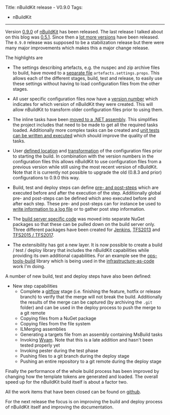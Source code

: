 Title: nBuildKit release - V0.9.0
Tags:
  - nBuildKit
---

Version [0.9.0](https://github.com/nbuildkit/nBuildKit.MsBuild/releases/tag/0.9.0) of [nBuildKit](https://github.com/nbuildkit/nBuildKit.MsBuild)
has been released. The last release I talked about on this blog was [0.5.1](2015-05-23-nBuildKit-release-V051).
Since then a [lot more versions](https://github.com/nbuildkit/nBuildKit.MsBuild/releases) have been
released. The `0.9.0` release was supposed to be a stabilization release but there were many major
improvements which makes this a major change release.

The highlights are

- The settings describing artefacts, e.g. the nuspec and zip archive files to build, have moved to
  a [separate file](https://github.com/nbuildkit/nBuildKit.MsBuild/issues/215) `artefacts.settings.props`.
  This allows each of the different stages, build, test and release, to easily use these settings
  without having to load configuration files from the other stages.
- All user specific configuration files now have a [version number](https://github.com/nbuildkit/nBuildKit.MsBuild/issues/224)
  which indicates for which version of nBuildKit they were created. This will allow nBuildKit to
  transform older configuration files prior to using them.
- The inline tasks have been [moved to a .NET assembly](https://github.com/nbuildkit/nBuildKit.MsBuild/issues/230).
  This simplifies the project includes that need to be made to get all the required tasks loaded.
  Additionally more complex tasks can be created and [unit tests can be written and executed](https://github.com/nbuildkit/nBuildKit.MsBuild/issues/234)
  which should improve the quality of the tasks.
- User [defined location](https://github.com/nbuildkit/nBuildKit.MsBuild/issues/191) and
  [transformation](https://github.com/nbuildkit/nBuildKit.MsBuild/issues/192) of the configuration
  files prior to starting the build. In combination with the version numbers in the configuration
  files this allows nBuildKit to use configuration files from a previous version while still using
  the most recent version of nBuildKit. Note that it is currently not possible to upgrade the old
  (0.8.3 and prior) configurations to 0.9.0 this way.
- Build, test and deploy steps can define [pre- and post-steps](https://github.com/nbuildkit/nBuildKit.MsBuild/issues/196)
  which are executed before and after the execution of the step. Additionally global pre- and post-steps
  can be defined which areo executed before and after each step. These pre- and post-steps can for
  instance be used to [write information to a log file](https://github.com/nbuildkit/nBuildKit.MsBuild/issues/185)
  or to gather post step information.
- The [build server specific code](https://github.com/nbuildkit/nBuildKit.MsBuild/issues/206) was
  moved into separate NuGet packages so that these can be pulled down on the build server only. Three
  different packages have been created for [Jenkins](https://jenkins.io/),
  [TFS2013](https://msdn.microsoft.com/library/ms181709%28v=vs.120%29.aspx?f=255&MSPPError=-2147217396)
  and [TFS2015 / TFS2017](https://www.visualstudio.com/en-us/docs/build/overview).





- The extensibility has got a new layer. It is now possible to create a build / test / deploy library that includes
  the nBuildKit capabilities while providing its own additional capabilities. For an example see the
  [ops-tools-build]() library
  which is being used in the [infrastructure-as-code]() work I'm doing.








A number of new build, test and deploy steps have also been defined:









- New step capabilities
  - Complete a [gitflow]() stage (i.e. finishing the feature, hotfix or release branch) to verify that the merge
    will not break the build. Additionally the results of the merge can be captured (by archiving the `.git` folder)
    and can be used in the deploy process to push the merge to a git remote
  - Copying files from a NuGet package
  - Copying files from the file system
  - ILMerging assemblies
  - Generating a targets file from an assembly containing MsBuild tasks
  - Invoking [Wyam](https://wyam.io). Note that this is a late addition and hasn't been tested properly yet
  - Invoking pester during the test phase
  - Pushing files to a git branch during the deploy stage
  - Pushing an entire repository to a git remote during the deploy stage





Finally the performance of the whole build process has been improved by changing how the template
tokens are generated and loaded. The overall speed up for the nBuildKit build itself is about a
factor two.

All the work items that have been closed can be found on [github](https://github.com/nbuildkit/nBuildKit.MsBuild/milestone/26?closed=1).

For the next release the focus is on improving the build and deploy process of nBuildKit itself and
improving the documentation.
